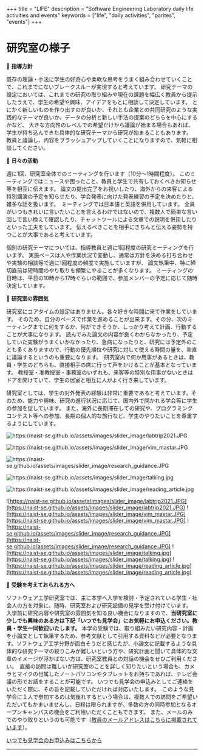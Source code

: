 +++
title = "LIFE"
description = "Software Engineering Laboratory daily life activities and events"
keywords = ["life", "daily activities", "parites", "events"]
+++

# 研究室の様子

🔵 **指導方針**


既存の理論・手法に学生の好奇心や柔軟な思考をうまく組み合わせていくことで、これまでにないブレークスルーが実現すると考えています。 研究テーマの設定においては、これまでの研究の取り組みや現在の課題を幅広く教員から提示したうえで、学生の希望や興味、アイデアをもとに相談して決定しています。 とにかく新しいものを作り出すのが良いか、それとも企業との共同研究のような実践的なテーマが良いか、データの分析と新しい手法の提案のどちらを中心にするかなど、 大きな方向性のレベルでの希望だけから議論が始まる場合もあれば、学生が持ち込んできた具体的な研究テーマから研究が始まることもあります。 教員と議論し、内容をブラッシュアップしていくことになりますので、気軽に相談してください。

🔵 **日々の活動**


週に1回、研究室全体でのミーティングを行います（10分〜1時間程度）。 このミーティングではニュースや困ったこと、教員と学生で共有しておくべきお知らせ等を相互に伝えます。 論文の提出完了をお祝いしたり、海外からの来客による特別講演の予定を知らせたり、学会発表に向けた発表練習の予定を決めたりと、雑多な話を扱います。　ミーティングでは日本語と英語を併用しています。 全員がいつもきれいに言いたいことを言えるわけではないので、複数人で簡単な言い回しで言い換えて確認したり、チャットツールによる文章での説明を併用したりといった工夫をしています。 伝えるべきことを相手にきちんと伝える姿勢を持つことが大事であると考えています。

個別の研究テーマについては、指導教員と週に1回程度の研究ミーティングを行います。 実施ペースは人や作業状況で変動し、通常は方針を決める打ち合わせや実験の相談等で週に1回程度の頻度で実施していますが、 論文執筆中、特に締切直前は短時間のやり取りを頻繁にやることが多くなります。 ミーティングの日時は、平日の10時から17時ぐらいの範囲で、参加メンバーの予定に応じて随時決定しています。

🔵 **研究室の雰囲気**


研究室にコアタイムの設定はありません。各々好きな時間に来て作業をしています。 そのため、自分のペースで作業を進めることが出来ます。その分、次のミーティングまでに何をするか、何ができそうか、しっかり考えて計画、行動することが大事になります。 読んでみた論文の内容が良くわからなかったり、予定していた実験がうまくいかなかったり、急病になったりと、研究には予定外のことも多くありますので、行動の優先順位や研究に対して使える時間の量を、率直に議論するというのも重要になります。　研究室内で何か用事があるときは、教員・学生のどちらも、直接相手の席に行って声をかけることが基本となっています。 教授室・准教授室・事務室のいずれも、来客等の特別な用事がないときはドアを開けていて、学生の居室と相互に人がよく行き来しています。

研究室としては、学生の対外発表の経験は非常に重要であると考えています。そのため、能力や興味、研究の進行状況に応じて、国内外で開かれる学会等に学生の参加を促しています。 また、海外に長期滞在しての研究や、プログラミングコンテスト等への参加、長期の個人的な旅行など、学生のやりたいことを尊重するようにしています。

<p><img src="https://naist-se.github.io/assets/images/slider_image/labtrip2021.JPG" alt="https://naist-se.github.io/assets/images/slider_image/labtrip2021.JPG"></p>
<p><img src="https://naist-se.github.io/assets/images/slider_image/vim_mastar.JPG" alt="https://naist-se.github.io/assets/images/slider_image/vim_mastar.JPG"></p>
<p><img src="https://naist-se.github.io/assets/images/slider_image/research_guidance.JPG" alt="https://naist-se.github.io/assets/images/slider_image/research_guidance.JPG"></p>
<p><img src="https://naist-se.github.io/assets/images/slider_image/talking.jpg" alt="https://naist-se.github.io/assets/images/slider_image/talking.jpg"></p>
<p><img src="https://naist-se.github.io/assets/images/slider_image/reading_article.jpg" alt="https://naist-se.github.io/assets/images/slider_image/reading_article.jpg"></p>

![https://naist-se.github.io/assets/images/slider_image/labtrip2021.JPG](https://naist-se.github.io/assets/images/slider_image/labtrip2021.JPG)
![https://naist-se.github.io/assets/images/slider_image/vim_mastar.JPG](https://naist-se.github.io/assets/images/slider_image/vim_mastar.JPG)
![https://naist-se.github.io/assets/images/slider_image/research_guidance.JPG](https://naist-se.github.io/assets/images/slider_image/research_guidance.JPG)
![https://naist-se.github.io/assets/images/slider_image/talking.jpg](https://naist-se.github.io/assets/images/slider_image/talking.jpg)
![https://naist-se.github.io/assets/images/slider_image/reading_article.jpg](https://naist-se.github.io/assets/images/slider_image/reading_article.jpg)

🔵 **受験を考えておられる方へ**


ソフトウェア工学研究室では、主に本学へ入学を検討・予定されている学生・社会人の方を対象に、随時、研究室および研究設備の見学を受け付けています。 入学前に研究内容や研究室の雰囲気を知る良い機会になりますので、**当研究室に少しでも興味のある方は下記「いつでも見学会」にお気軽にお申込ください。教員・学生一同歓迎いたします。** 本学の受験では、取り組みたい研究内容・計画を小論文として執筆するため、参考文献として引用する資料などが必要となります。ソフトウェア工学分野が面白そうだと感じたが、小論文に記載するような具体的な研究テーマの絞りこみが難しいという方や、研究計画と聞いて具体的な文章のイメージが浮かばない方は、研究室教員との対話の機会をぜひご利用ください。　直接の訪問は難しいが研究室のことを詳しく知りたいという場合も、カメラとマイクの付属したノートパソコンやタブレットをお持ちであれば、テレビ会議の形でお話をすることが可能です。 いつでも見学会の申込みとしてご連絡をいただく際に、その旨を記載していただければ対応いたします。　このような見学会に１人で参加するのは気後れするという場合は、複数人での訪問をご希望いただいてもかまいませんし、日程は限られますが、多数の方の同時参加となるオープンキャンパスの機会をご利用いただくこともできます。 また、メールのみでのやり取りというのも可能です（[教員のメールアドレスはこちらに掲載されています](http://isw3.naist.jp/Contents/Research/cs-05-ja.html)）。

[いつでも見学会のお申込みはこちらから](http://isw3.naist.jp/Contents/Admission/CampusTour-ja.html)

---
